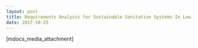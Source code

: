 ```yaml
---
layout: post
title: Requirements Analysis for Sustainable Sanitation Systems In Low-Income Countries
date: 2017-10-25
---
```


[mdocs_media_attachment]